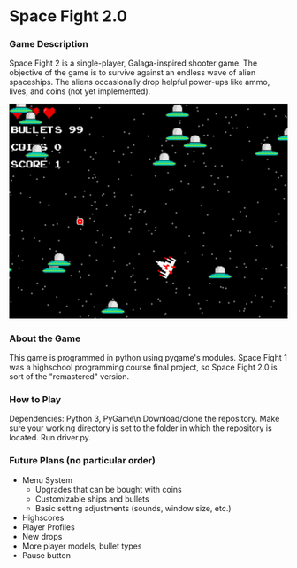 # Space Fight 2.0

### Game Description
Space Fight 2 is a single-player, Galaga-inspired shooter game. The objective of the game is to survive against an endless wave of alien spaceships. The aliens occasionally drop helpful power-ups like ammo, lives, and coins (not yet implemented).

![Screenshot One](/sf2/resources/images/sf2_screenshot1.png)

### About the Game
This game is programmed in python using pygame's modules. Space Fight 1 was a highschool programming course final project, so Space Fight 2.0 is sort of the "remastered" version.

### How to Play
Dependencies: Python 3, PyGame\n
Download/clone the repository. Make sure your working directory is set to the folder in which the repository is located. Run driver.py.

### Future Plans (no particular order)
* Menu System
  * Upgrades that can be bought with coins
  * Customizable ships and bullets
  * Basic setting adjustments (sounds, window size, etc.)
* Highscores
* Player Profiles
* New drops
* More player models, bullet types
* Pause button
